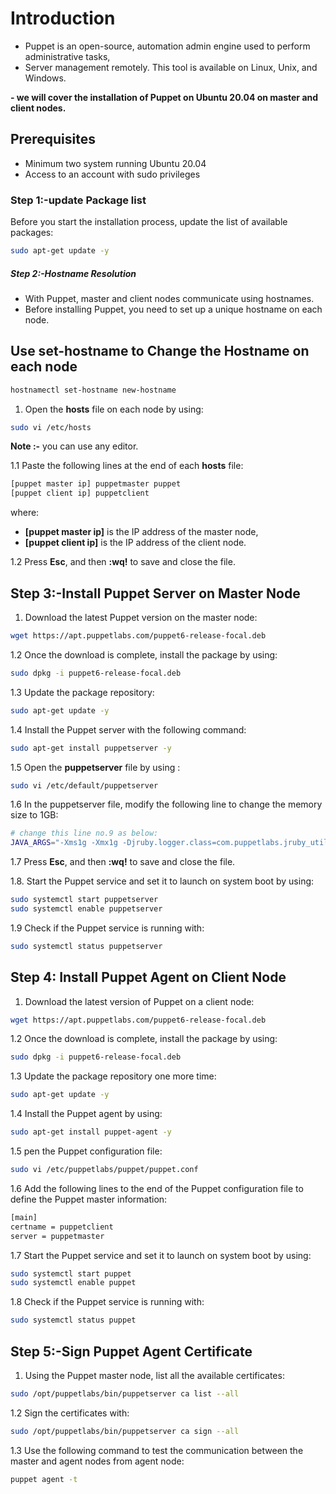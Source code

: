 # Introduction

- Puppet is an open-source, automation admin engine used to perform administrative tasks,
- Server management remotely. This tool is available on Linux, Unix, and Windows.

**- we will cover the installation of Puppet on Ubuntu 20.04 on master and client nodes.**

## Prerequisites

- Minimum two system running Ubuntu 20.04
- Access to an account with sudo privileges

### Step 1:-update Package list

Before you start the installation process, update the list of available packages:

```bash
sudo apt-get update -y
```

##### Step 2:-Hostname Resolution

 - With Puppet, master and client nodes communicate using hostnames.
 - Before installing Puppet, you need to set up a unique hostname on each node.

## Use set-hostname to Change the Hostname on each node

```bash
hostnamectl set-hostname new-hostname
```

1. Open the **hosts** file on each node by using:

```bash
sudo vi /etc/hosts
```

**Note :-** you can use any editor.

1.1 Paste the following lines at the end of each **hosts** file:

```bash
[puppet master ip] puppetmaster puppet
[puppet client ip] puppetclient
```

where:

- **[puppet master ip]** is the IP address of the master node,
- **[puppet client ip]** is the IP address of the client node.
  
1.2 Press **Esc**, and then **:wq!** to save and close the file.

## Step 3:-Install Puppet Server on Master Node
1. Download the latest Puppet version on the master node:

```bash
wget https://apt.puppetlabs.com/puppet6-release-focal.deb
```
  
1.2 Once the download is complete, install the package by using:

```bash
sudo dpkg -i puppet6-release-focal.deb
  ```
1.3 Update the package repository:

```bash
sudo apt-get update -y
```
  
1.4 Install the Puppet server with the following command:

```bash
sudo apt-get install puppetserver -y
```
  
1.5 Open the **puppetserver** file by using :

```bash
sudo vi /etc/default/puppetserver
```
  
1.6 In the puppetserver file, modify the following line to change the memory size to 1GB:

```bash
# change this line no.9 as below:
JAVA_ARGS="-Xms1g -Xmx1g -Djruby.logger.class=com.puppetlabs.jruby_utils.jruby.Slf4jLogger"
```
  
1.7 Press **Esc**, and then **:wq!** to save and close the file.
  
1.8. Start the Puppet service and set it to launch on system boot by using:

```bash
sudo systemctl start puppetserver
sudo systemctl enable puppetserver
```
  
1.9 Check if the Puppet service is running with:

```bash
sudo systemctl status puppetserver
```

## Step 4: Install Puppet Agent on Client Node

1. Download the latest version of Puppet on a client node:

```bash
wget https://apt.puppetlabs.com/puppet6-release-focal.deb
```
  
1.2 Once the download is complete, install the package by using:

```bash
sudo dpkg -i puppet6-release-focal.deb
```
   
1.3 Update the package repository one more time:

```bash
sudo apt-get update -y
```
   
 1.4 Install the Puppet agent by using:

```bash
sudo apt-get install puppet-agent -y
```
  
1.5 pen the Puppet configuration file:

```bash
sudo vi /etc/puppetlabs/puppet/puppet.conf
```
  
1.6 Add the following lines to the end of the Puppet configuration file to define the Puppet master information:

```bash
[main]
certname = puppetclient
server = puppetmaster
```
  
1.7 Start the Puppet service and set it to launch on system boot by using:

```bash
sudo systemctl start puppet
sudo systemctl enable puppet
```
  
1.8 Check if the Puppet service is running with:

```bash
sudo systemctl status puppet
```
## Step 5:-Sign Puppet Agent Certificate

1. Using the Puppet master node, list all the available certificates:

```bash
sudo /opt/puppetlabs/bin/puppetserver ca list --all
```
  
1.2 Sign the certificates with:

```bash
sudo /opt/puppetlabs/bin/puppetserver ca sign --all
```
  
1.3 Use the following command to test the communication between the master and agent nodes from agent node:

```bash
puppet agent -t
```
